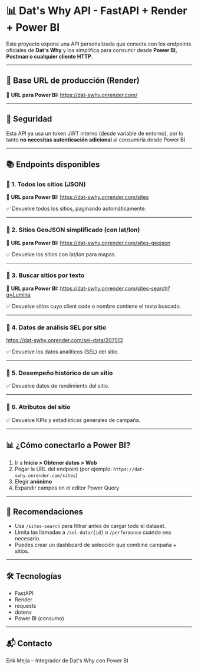 # 📊 Dat's Why API - FastAPI + Render + Power BI

Este proyecto expone una API personalizada que conecta con los endpoints oficiales de **Dat's Why** y los simplifica para consumir desde **Power BI, Postman o cualquier cliente HTTP**.

---

## 🚀 Base URL de producción (Render)

📌 **URL para Power BI:**
https://dat-swhy.onrender.com/


---

## 🔐 Seguridad

Esta API ya usa un token JWT interno (desde variable de entorno), por lo tanto **no necesitas autenticación adicional** al consumirla desde Power BI.

---

## 📚 Endpoints disponibles

### 🔹 1. Todos los sitios (JSON)

📌 **URL para Power BI:**
https://dat-swhy.onrender.com/sites



✅ Devuelve todos los sitios, paginando automáticamente.

---

### 🔹 2. Sitios GeoJSON simplificado (con lat/lon)


📌 **URL para Power BI:**
https://dat-swhy.onrender.com/sites-geojson



✅ Devuelve los sitios con lat/lon para mapas.

---

### 🔹 3. Buscar sitios por texto

📌 **URL para Power BI:**
https://dat-swhy.onrender.com/sites-search?q=Lumina


✅ Devuelve sitios cuyo client code o nombre contiene el texto buscado.

---

### 🔹 4. Datos de análisis SEL por sitio

https://dat-swhy.onrender.com/sel-data/207513


✅ Devuelve los datos analíticos (SEL) del sitio.

---

### 🔹 5. Desempeño histórico de un sitio



✅ Devuelve datos de rendimiento del sitio.

---

### 🔹 6. Atributos del sitio



✅ Devuelve KPIs y estadísticas generales de campaña.

---

## 📊 ¿Cómo conectarlo a Power BI?

1. Ir a **Inicio > Obtener datos > Web**
2. Pegar la URL del endpoint (por ejemplo: `https://dat-swhy.onrender.com/sites`)
3. Elegir **anónimo**
4. Expandir campos en el editor Power Query

---

## 🧠 Recomendaciones

- Usa `/sites-search` para filtrar antes de cargar todo el dataset.
- Limita las llamadas a `/sel-data/{id}` o `/performance` cuando sea necesario.
- Puedes crear un dashboard de selección que combine campaña + sitios.

---

## 🛠️ Tecnologías

- FastAPI
- Render
- requests
- dotenv
- Power BI (consumo)

---

## 📬 Contacto

Erik Mejía – Integrador de Dat's Why con Power BI



